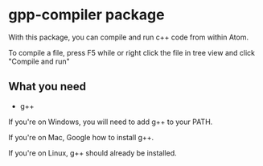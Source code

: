 # gpp-compiler package

With this package, you can compile and run c++ code from within Atom.

To compile a file, press F5 while or right click the file in tree view and click "Compile and run"

## What you need
- g++

If you're on Windows, you will need to add g++ to your PATH.

If you're on Mac, Google how to install g++.

If you're on Linux, g++ should already be installed.
